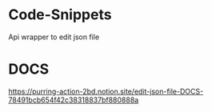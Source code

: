 # Code-Snippets
Api wrapper to edit json file 

# DOCS

https://purring-action-2bd.notion.site/edit-json-file-DOCS-78491bcb654f42c38318837bf880888a